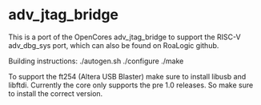 # adv_jtag_bridge

This is a port of the OpenCores adv_jtag_bridge to support the RISC-V adv_dbg_sys port, which can also be found on RoaLogic github.

Building instructions:
./autogen.sh
./configure
./make

To support the ft254 (Altera USB Blaster) make sure to install libusb and libftdi.
Currently the core only supports the pre 1.0 releases. So make sure to install the correct version.



